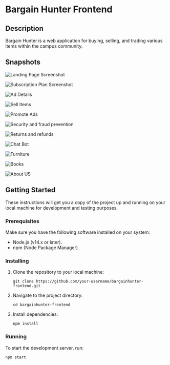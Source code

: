 
# Bargain Hunter Frontend

## Description

Bargain Hunter is a web application for buying, selling, and trading various items within the campus community.
## Snapshots

![Landing Page Screenshot](https://github.com/pariva123/Bargain-Hunter/blob/bd1d8ad4522032e2608519fc3f731c5051d5e477/Landing_page.png "Landing Page")

![Subscription Plan Screenshot](https://github.com/pariva123/Bargain-Hunter/blob/bd1d8ad4522032e2608519fc3f731c5051d5e477/Subscription_plans.png "Subscription Plan")

![Ad Details](https://github.com/pariva123/Bargain-Hunter/blob/bd1d8ad4522032e2608519fc3f731c5051d5e477/Ad_details.png "Ad Details")

![Sell Items](https://github.com/pariva123/Bargain-Hunter/blob/bd1d8ad4522032e2608519fc3f731c5051d5e477/Sell_Items.png "Sell Items")

![Promote Ads](https://github.com/pariva123/Bargain-Hunter/blob/bd1d8ad4522032e2608519fc3f731c5051d5e477/Promote_Ads.png "Promote Ads")

![Security and fraud prevention]( https://github.com/pariva123/Bargain-Hunter/blob/bd1d8ad4522032e2608519fc3f731c5051d5e477/Security%20and%20fraud%20Prevention.png "Security and Fraud Prevention")

![Returns and refunds]( https://github.com/pariva123/Bargain-Hunter/blob/bd1d8ad4522032e2608519fc3f731c5051d5e477/Returns%20and%20refunds.png "Returns and refunds")

![Chat Bot](https://github.com/pariva123/Bargain-Hunter/blob/bd1d8ad4522032e2608519fc3f731c5051d5e477/Bargain_Hunter-Chat_bot.png "Chat Bot")

![Furniture](https://github.com/pariva123/Bargain-Hunter/blob/bd1d8ad4522032e2608519fc3f731c5051d5e477/furniture.png "Furniture")

![Books](https://github.com/pariva123/Bargain-Hunter/blob/bd1d8ad4522032e2608519fc3f731c5051d5e477/Books.png "Books")

![About US](https://github.com/pariva123/Bargain-Hunter/blob/bd1d8ad4522032e2608519fc3f731c5051d5e477/About%20us.png "About US")

## Getting Started

These instructions will get you a copy of the project up and running on your local machine for development and testing purposes.

### Prerequisites

Make sure you have the following software installed on your system:

- Node.js (v14.x or later).
- npm (Node Package Manager)

### Installing

1. Clone the repository to your local machine:

   ```
   git clone https://github.com/your-username/bargainhunter-frontend.git
   ```

2. Navigate to the project directory:

   ```
   cd bargainhunter-frontend
   ```

3. Install dependencies:

   ```
   npm install
   ```

### Running

To start the development server, run:

```
npm start
```



